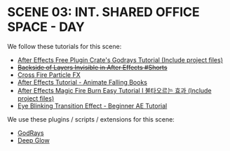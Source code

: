 # SCENE 03: INT. SHARED OFFICE SPACE - DAY

We follow these tutorials for this scene:

- [After Effects Free Plugin Crate's Godrays Tutorial (Include project files)](https://www.youtube.com/watch?v=YQPPykQmRak)
- ~~[Backside of Layers Invisible in After Effects #Shorts](https://www.youtube.com/watch?v=DjPMDLpE6Jc)~~
- [Cross Fire Particle FX](https://www.videocopilot.net/tutorials/crossfire_particle_fx/)
- [After Effects Tutorial - Animate Falling Books](https://www.youtube.com/watch?v=wsMhvtSOzYY)
- [After Effects Magic Fire Burn Easy Tutorial l 불타오르는 효과 (Include project files)](https://www.youtube.com/watch?v=Q94Yh3D0saI)
- [Eye Blinking Transition Effect - Beginner AE Tutorial](https://www.youtube.com/watch?v=RbIrMtIt370)

We use these plugins / scripts / extensions for this scene:

- [GodRays](https://news.productioncrate.com/download-free-godrays-plugin-for-after-effects/)
- [Deep Glow](https://aescripts.com/deep-glow/)